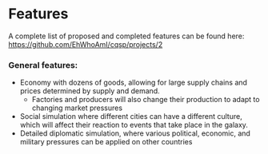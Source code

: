 # Features
A complete list of proposed and completed features can be found here: <https://github.com/EhWhoAmI/cqsp/projects/2>

### General features:
 - Economy with dozens of goods, allowing for large supply chains and prices determined by supply and demand.
    - Factories and producers will also change their production to adapt to changing market pressures
 - Social simulation where different cities can have a different culture, which will affect their reaction to events that take place in the galaxy.
 - Detailed diplomatic simulation, where various political, economic, and military pressures can be applied on other countries
 